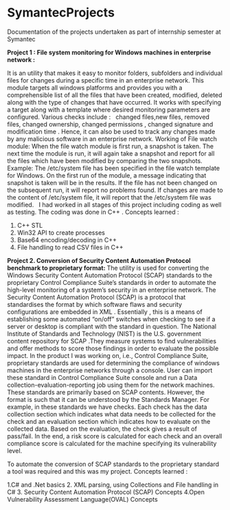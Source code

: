 # SymantecProjects
Documentation of the projects undertaken as part of internship semester at Symantec


 <b>Project 1 : File system monitoring for Windows machines in enterprise network :</b>
 
 It is an utility that makes it easy to monitor folders, subfolders and individual files for changes during a specific time in an enterprise network.  This module targets all windows platforms and provides you with a comprehensible list of all the files that have been created, modified, deleted along with the type of changes that have occurred. It works with specifying a target along with a template where desired monitoring parameters are configured. Various checks include :   
changed files,new files, removed files, changed ownership, changed permissions , changed signature and modification time . Hence, it can also be used to track any changes made by any malicious software in an enterprise network.
Working of File watch module: When the file watch module is first run, a snapshot is taken. The next time the module is run, it will again take a snapshot and report for all the files which have been modified by comparing the two snapshots.
Example: The /etc/system file has been specified in the file watch template for Windows. On the first run of the module, a message indicating that snapshot is taken will be in the results. If the file has not been changed on the subsequent run, it will report no problems found. If changes are made to the content of /etc/system file, it will report that the /etc/system file was modified.  
I had worked in all stages of this project including coding as well as testing. The coding was done in C++ . 
Concepts learned :
1.	C++ STL
2.	Win32 API to create processes
3.	Base64 encoding/decoding in C++
4.	File handling to read CSV files in C++

<b>Project 2. Conversion of Security Content Automation Protocol benchmark to proprietary format: </b>
The utility is used for converting the Windows Security Content Automation Protocol (SCAP) standards to the proprietary Control Compliance Suite’s standards in order to automate the high-level monitoring of a system’s security in an enterprise network.
The Security Content Automation Protocol (SCAP) is a protocol that standardises the format by which software flaws and security configurations are embedded in XML . Essentially , this is a means of establishing some automated “on/off” switches when checking to see if a server or desktop is compliant with the standard in question. The National Institute of Standards and Technology (NIST) is the U.S. government content repository for SCAP .They measure systems to find vulnerabilities and offer methods to score those findings in order to evaluate the possible impact.
In the product I was working on, i.e., Control Compliance Suite, proprietary standards are used for determining the compliance of windows machines in the enterprise networks through a console.  User can import these standard in Control Compliance Suite console and run a Data collection-evaluation-reporting job using them for the network machines. 
These standards are primarily based on SCAP contents. However, the format is such that it can be understood by the Standards Manager. For example, in these standards we have checks. Each check has the data collection section which indicates what data needs to be collected for the check and an evaluation section which indicates how to evaluate on the collected data. Based on the evaluation, the check gives a result of pass/fail. In the end, a risk score is calculated for each check and an overall compliance score is calculated for the machine specifying its vulnerability level.

To automate the conversion of SCAP standards to the proprietary standard a tool was required and this was my project. Concepts learned :

1.C# and .Net basics
2. XML parsing, using Collections and File handling in C#
3. Security Content Automation Protocol (SCAP) Concepts
4.Open Vulnerability Assessment Language(OVAL) Concepts

